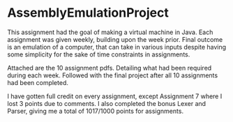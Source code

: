 # AssemblyEmulationProject
This assignment had the goal of making a virtual machine in Java. Each assignment was given weekly, building upon the week prior.  Final outcome is an emulation of a computer, that can take in various inputs despite having some simplicity for the sake of time constraints in assignments.

Attached are the 10 assignment pdfs. Detailing what had been required during each week. Followed with the final project after all 10 assignments had been completed.

I have gotten full credit on every assignment, except Assignment 7 where I lost 3 points due to comments. I also completed the bonus Lexer and Parser, giving me a total of 1017/1000 points for assignments.
